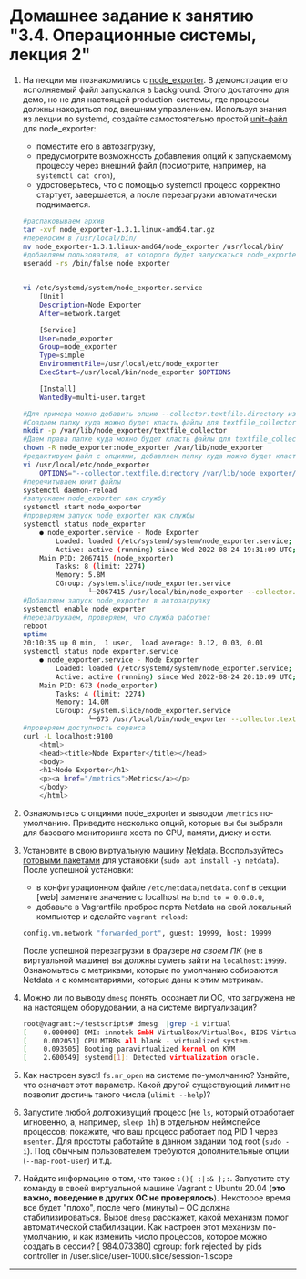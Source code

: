 # Домашнее задание к занятию "3.4. Операционные системы, лекция 2"

1. На лекции мы познакомились с [node_exporter](https://github.com/prometheus/node_exporter/releases). В демонстрации его исполняемый файл запускался в background. Этого достаточно для демо, но не для настоящей production-системы, где процессы должны находиться под внешним управлением. Используя знания из лекции по systemd, создайте самостоятельно простой [unit-файл](https://www.freedesktop.org/software/systemd/man/systemd.service.html) для node_exporter:

    * поместите его в автозагрузку,
    * предусмотрите возможность добавления опций к запускаемому процессу через внешний файл (посмотрите, например, на `systemctl cat cron`),
    * удостоверьтесь, что с помощью systemctl процесс корректно стартует, завершается, а после перезагрузки автоматически поднимается.

    ```bash
    #распаковываем архив
    tar -xvf node_exporter-1.3.1.linux-amd64.tar.gz
    #переносим в /usr/local/bin/
    mv node_exporter-1.3.1.linux-amd64/node_exporter /usr/local/bin/
    #добавляем пользователя, от которого будет запускаться node_exporter как сервис
    useradd -rs /bin/false node_exporter


    vi /etc/systemd/system/node_exporter.service
        [Unit]
        Description=Node Exporter
        After=network.target

        [Service]
        User=node_exporter
        Group=node_exporter
        Type=simple
        EnvironmentFile=/usr/local/etc/node_exporter
        ExecStart=/usr/local/bin/node_exporter $OPTIONS

        [Install]
        WantedBy=multi-user.target

    #Для примера можно добавить опцию --collector.textfile.directory из файла /usr/local/etc/node_exporter
    #Создаем папку куда можно будет класть файлы для textfile_collector
    mkdir -p /var/lib/node_exporter/textfile_collector
    #Даем права папке куда можно будет класть файлы для textfile_collector
    chown -R node_exporter:node_exporter /var/lib/node_exporter
    #редактируем файл с опциями, добавляем папку куда можно будет класть файлы для textfile_collector
    vi /usr/local/etc/node_exporter
        OPTIONS="--collector.textfile.directory /var/lib/node_exporter/textfile_collector" 
    #перечитываем юнит файлы
    systemctl daemon-reload
    #запускаем node_exporter как службу
    systemctl start node_exporter
    #проверяем запуск node_exporter как службы
    systemctl status node_exporter
        ● node_exporter.service - Node Exporter
            Loaded: loaded (/etc/systemd/system/node_exporter.service; enabled; vendor preset: enabled)
            Active: active (running) since Wed 2022-08-24 19:31:09 UTC; 37min ago
        Main PID: 2067415 (node_exporter)
            Tasks: 8 (limit: 2274)
            Memory: 5.8M
            CGroup: /system.slice/node_exporter.service
                    └─2067415 /usr/local/bin/node_exporter --collector.textfile.directory /var/lib/node_exporter/textfile_collector
    #Добавляем запуск node_exporter в автозагрузку
    systemctl enable node_exporter
    #перезагружаем, проверяем, что служба работает
    reboot
    uptime
    20:10:35 up 0 min,  1 user,  load average: 0.12, 0.03, 0.01
    systemctl status node_exporter.service
        ● node_exporter.service - Node Exporter
            Loaded: loaded (/etc/systemd/system/node_exporter.service; enabled; vendor preset: enabled)
            Active: active (running) since Wed 2022-08-24 20:10:09 UTC; 23s ago
        Main PID: 673 (node_exporter)
            Tasks: 4 (limit: 2274)
            Memory: 14.0M
            CGroup: /system.slice/node_exporter.service
                    └─673 /usr/local/bin/node_exporter --collector.textfile.directory /var/lib/node_exporter/textfile_collector
    #проверяем доступность сервиса
    curl -L localhost:9100
        <html>
        <head><title>Node Exporter</title></head>
        <body>
        <h1>Node Exporter</h1>
        <p><a href="/metrics">Metrics</a></p>
        </body>
        </html>
    ```

1. Ознакомьтесь с опциями node_exporter и выводом `/metrics` по-умолчанию. Приведите несколько опций, которые вы бы выбрали для базового мониторинга хоста по CPU, памяти, диску и сети.



2. Установите в свою виртуальную машину [Netdata](https://github.com/netdata/netdata). Воспользуйтесь [готовыми пакетами](https://packagecloud.io/netdata/netdata/install) для установки (`sudo apt install -y netdata`). После успешной установки:
    * в конфигурационном файле `/etc/netdata/netdata.conf` в секции [web] замените значение с localhost на `bind to = 0.0.0.0`,
    * добавьте в Vagrantfile проброс порта Netdata на свой локальный компьютер и сделайте `vagrant reload`:

    ```bash
    config.vm.network "forwarded_port", guest: 19999, host: 19999
    ```

    После успешной перезагрузки в браузере *на своем ПК* (не в виртуальной машине) вы должны суметь зайти на `localhost:19999`. Ознакомьтесь с метриками, которые по умолчанию собираются Netdata и с комментариями, которые даны к этим метрикам.

3. Можно ли по выводу `dmesg` понять, осознает ли ОС, что загружена не на настоящем оборудовании, а на системе виртуализации?
    ```bash
    root@vagrant:~/testscripts# dmesg  |grep -i virtual
    [    0.000000] DMI: innotek GmbH VirtualBox/VirtualBox, BIOS VirtualBox 12/01/2006
    [    0.002051] CPU MTRRs all blank - virtualized system.
    [    0.093505] Booting paravirtualized kernel on KVM
    [    2.600549] systemd[1]: Detected virtualization oracle.
    ```

4. Как настроен sysctl `fs.nr_open` на системе по-умолчанию? Узнайте, что означает этот параметр. Какой другой существующий лимит не позволит достичь такого числа (`ulimit --help`)?
5. Запустите любой долгоживущий процесс (не `ls`, который отработает мгновенно, а, например, `sleep 1h`) в отдельном неймспейсе процессов; покажите, что ваш процесс работает под PID 1 через `nsenter`. Для простоты работайте в данном задании под root (`sudo -i`). Под обычным пользователем требуются дополнительные опции (`--map-root-user`) и т.д.
6. Найдите информацию о том, что такое `:(){ :|:& };:`. Запустите эту команду в своей виртуальной машине Vagrant с Ubuntu 20.04 (**это важно, поведение в других ОС не проверялось**). Некоторое время все будет "плохо", после чего (минуты) – ОС должна стабилизироваться. Вызов `dmesg` расскажет, какой механизм помог автоматической стабилизации. Как настроен этот механизм по-умолчанию, и как изменить число процессов, которое можно создать в сессии?
[  984.073380] cgroup: fork rejected by pids controller in /user.slice/user-1000.slice/session-1.scope

 
 ---
